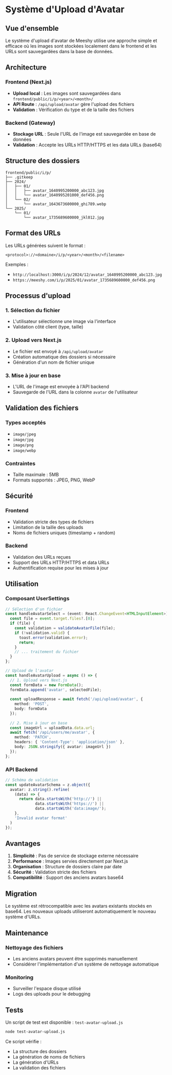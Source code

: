 # Système d'Upload d'Avatar

## Vue d'ensemble

Le système d'upload d'avatar de Meeshy utilise une approche simple et efficace où les images sont stockées localement dans le frontend et les URLs sont sauvegardées dans la base de données.

## Architecture

### Frontend (Next.js)
- **Upload local** : Les images sont sauvegardées dans `frontend/public/i/p/<year>/<month>/`
- **API Route** : `/api/upload/avatar` gère l'upload des fichiers
- **Validation** : Vérification du type et de la taille des fichiers

### Backend (Gateway)
- **Stockage URL** : Seule l'URL de l'image est sauvegardée en base de données
- **Validation** : Accepte les URLs HTTP/HTTPS et les data URLs (base64)

## Structure des dossiers

```
frontend/public/i/p/
├── .gitkeep
├── 2024/
│   ├── 01/
│   │   ├── avatar_1640995200000_abc123.jpg
│   │   └── avatar_1640995201000_def456.png
│   └── 02/
│       └── avatar_1643673600000_ghi789.webp
└── 2025/
    └── 01/
        └── avatar_1735689600000_jkl012.jpg
```

## Format des URLs

Les URLs générées suivent le format :
```
<protocol>://<domaine>/i/p/<year>/<month>/<filename>
```

Exemples :
- `http://localhost:3000/i/p/2024/12/avatar_1640995200000_abc123.jpg`
- `https://meeshy.com/i/p/2025/01/avatar_1735689600000_def456.png`

## Processus d'upload

### 1. Sélection du fichier
- L'utilisateur sélectionne une image via l'interface
- Validation côté client (type, taille)

### 2. Upload vers Next.js
- Le fichier est envoyé à `/api/upload/avatar`
- Création automatique des dossiers si nécessaire
- Génération d'un nom de fichier unique

### 3. Mise à jour en base
- L'URL de l'image est envoyée à l'API backend
- Sauvegarde de l'URL dans la colonne `avatar` de l'utilisateur

## Validation des fichiers

### Types acceptés
- `image/jpeg`
- `image/jpg`
- `image/png`
- `image/webp`

### Contraintes
- Taille maximale : 5MB
- Formats supportés : JPEG, PNG, WebP

## Sécurité

### Frontend
- Validation stricte des types de fichiers
- Limitation de la taille des uploads
- Noms de fichiers uniques (timestamp + random)

### Backend
- Validation des URLs reçues
- Support des URLs HTTP/HTTPS et data URLs
- Authentification requise pour les mises à jour

## Utilisation

### Composant UserSettings
```typescript
// Sélection d'un fichier
const handleAvatarSelect = (event: React.ChangeEvent<HTMLInputElement>) => {
  const file = event.target.files?.[0];
  if (file) {
    const validation = validateAvatarFile(file);
    if (!validation.valid) {
      toast.error(validation.error);
      return;
    }
    // ... traitement du fichier
  }
};

// Upload de l'avatar
const handleAvatarUpload = async () => {
  // 1. Upload vers Next.js
  const formData = new FormData();
  formData.append('avatar', selectedFile);
  
  const uploadResponse = await fetch('/api/upload/avatar', {
    method: 'POST',
    body: formData
  });
  
  // 2. Mise à jour en base
  const imageUrl = uploadData.data.url;
  await fetch('/api/users/me/avatar', {
    method: 'PATCH',
    headers: { 'Content-Type': 'application/json' },
    body: JSON.stringify({ avatar: imageUrl })
  });
};
```

### API Backend
```typescript
// Schéma de validation
const updateAvatarSchema = z.object({
  avatar: z.string().refine(
    (data) => {
      return data.startsWith('http://') || 
             data.startsWith('https://') || 
             data.startsWith('data:image/');
    },
    'Invalid avatar format'
  )
});
```

## Avantages

1. **Simplicité** : Pas de service de stockage externe nécessaire
2. **Performance** : Images servies directement par Next.js
3. **Organisation** : Structure de dossiers claire par date
4. **Sécurité** : Validation stricte des fichiers
5. **Compatibilité** : Support des anciens avatars base64

## Migration

Le système est rétrocompatible avec les avatars existants stockés en base64. Les nouveaux uploads utiliseront automatiquement le nouveau système d'URLs.

## Maintenance

### Nettoyage des fichiers
- Les anciens avatars peuvent être supprimés manuellement
- Considérer l'implémentation d'un système de nettoyage automatique

### Monitoring
- Surveiller l'espace disque utilisé
- Logs des uploads pour le debugging

## Tests

Un script de test est disponible : `test-avatar-upload.js`

```bash
node test-avatar-upload.js
```

Ce script vérifie :
- La structure des dossiers
- La génération de noms de fichiers
- La génération d'URLs
- La validation des fichiers
